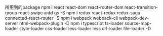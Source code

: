 
所用到的package
npm i react react-dom react-router-dom  react-transition-group  react-swipe  antd qs  -S
npm i redux react-redux  redux-saga  connected-react-router -S
npm i webpack webpack-cli webpack-dev-server html-webpack-plugin -D
npm i typescript ts-loader source-map-loader style-loader css-loader less-loader less url-loader file-loader -D


